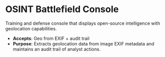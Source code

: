 # OSINT Battlefield Console

Training and defense console that displays open-source intelligence with geolocation capabilities.

- **Accepts**: Geo from EXIF + audit trail
- **Purpose**: Extracts geolocation data from image EXIF metadata and maintains an audit trail of analyst actions.
